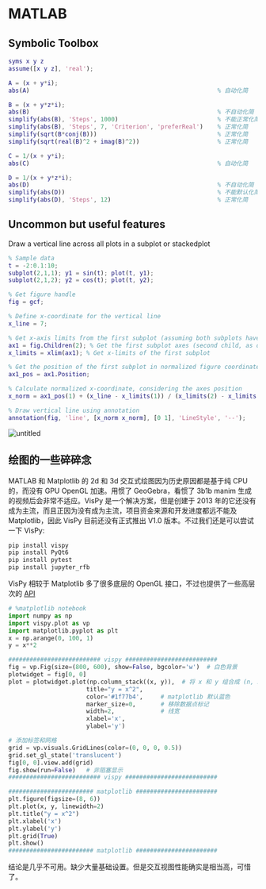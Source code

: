 # MATLAB

## Symbolic Toolbox

```matlab
syms x y z
assume([x y z], 'real');

A = (x + y*i);      
abs(A)                                                     % 自动化简

B = (x + y*z*i);
abs(B)                                                     % 不自动化简
simplify(abs(B), 'Steps', 1000)                            % 不能正常化简
simplify(abs(B), 'Steps', 7, 'Criterion', 'preferReal')    % 正常化简
simplify(sqrt(B*conj(B)))                                  % 正常化简
simplify(sqrt(real(B)^2 + imag(B)^2))                      % 正常化简

C = 1/(x + y*i);      
abs(C)                                                     % 自动化简

D = 1/(x + y*z*i);
abs(D)                                                     % 不自动化简
simplify(abs(D))                                           % 不能默认化简
simplify(abs(D), 'Steps', 12)                              % 正常化简
```

## Uncommon but useful features

Draw a vertical line across all plots in a subplot or stackedplot

```matlab
% Sample data
t = -2:0.1:10;
subplot(2,1,1); y1 = sin(t); plot(t, y1);
subplot(2,1,2); y2 = cos(t); plot(t, y2);

% Get figure handle
fig = gcf;

% Define x-coordinate for the vertical line
x_line = 7;

% Get x-axis limits from the first subplot (assuming both subplots have the same x-limits)
ax1 = fig.Children(2); % Get the first subplot axes (second child, as order is reversed)
x_limits = xlim(ax1); % Get x-limits of the first subplot

% Get the position of the first subplot in normalized figure coordinates
ax1_pos = ax1.Position;

% Calculate normalized x-coordinate, considering the axes position
x_norm = ax1_pos(1) + (x_line - x_limits(1)) / (x_limits(2) - x_limits(1)) * ax1_pos(3);

% Draw vertical line using annotation
annotation(fig, 'line', [x_norm x_norm], [0 1], 'LineStyle', '--');
```

![untitled](https://github.com/user-attachments/assets/29d92373-77a3-485f-8bd1-bb2ed205e869)



## 绘图的一些碎碎念

MATLAB 和 Matplotlib 的 2d 和 3d 交互式绘图因为历史原因都是基于纯 CPU 的，而没有 GPU OpenGL 加速。用惯了 GeoGebra，看惯了 3b1b manim 生成的视频后会非常不适应。VisPy 是一个解决方案，但是创建于 2013 年的它还没有成为主流，而且正因为没有成为主流，项目资金来源和开发进度都远不能及 Matplotlib，因此 VisPy 目前还没有正式推出 V1.0 版本。不过我们还是可以尝试一下 VisPy:

```bash
pip install vispy
pip install PyQt6
pip install pytest
pip install jupyter_rfb
```

VisPy 相较于 Matplotlib 多了很多底层的 OpenGL 接口，不过也提供了一些高层次的 [API](https://vispy.org/getting_started/index.html)

```python
# %matplotlib notebook
import numpy as np
import vispy.plot as vp
import matplotlib.pyplot as plt
x = np.arange(0, 100, 1)
y = x**2

########################## vispy ##########################
fig = vp.Fig(size=(800, 600), show=False, bgcolor='w')  # 白色背景
plotwidget = fig[0, 0]
plot = plotwidget.plot(np.column_stack((x, y)),  # 将 x 和 y 组合成 (n, 2) 的数组
                      title="y = x^2",
                      color='#1f77b4',     # matplotlib 默认蓝色
                      marker_size=0,       # 移除数据点标记
                      width=2,             # 线宽
                      xlabel='x',
                      ylabel='y')

# 添加标签和网格
grid = vp.visuals.GridLines(color=(0, 0, 0, 0.5))
grid.set_gl_state('translucent')
fig[0, 0].view.add(grid)
fig.show(run=False)   # 非阻塞显示
########################## vispy ##########################

######################## matplotlib #######################
plt.figure(figsize=(8, 6))
plt.plot(x, y, linewidth=2)
plt.title("y = x^2")
plt.xlabel('x')
plt.ylabel('y')
plt.grid(True)
plt.show()
######################## matplotlib #######################
```

结论是几乎不可用。缺少大量基础设置。但是交互视图性能确实是相当高，可惜了。
